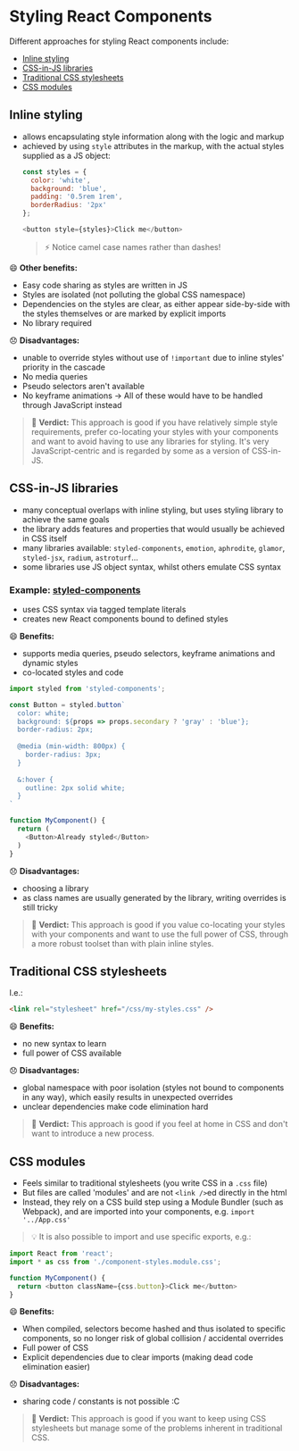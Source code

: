 # Styling React Components

Different approaches for styling React components include:
- [Inline styling](#inline-styling)
- [CSS-in-JS libraries](#css-in-js-libraries)
- [Traditional CSS stylesheets](#traditional-css-stylesheets)
- [CSS modules](#css-modules)


## Inline styling
- allows encapsulating style information along with the logic and markup
- achieved by using `style` attributes in the markup, with the actual styles supplied as a JS object:
  ```js
  const styles = {
    color: 'white',
    background: 'blue',
    padding: '0.5rem 1rem',
    borderRadius: '2px'
  };
  
  <button style={styles}>Click me</button>
  ```
  > :zap: Notice camel case names rather than dashes!

:smile: **Other benefits:**
- Easy code sharing as styles are written in JS
- Styles are isolated (not polluting the global CSS namespace)
- Dependencies on the styles are clear, as either appear side-by-side with the styles themselves or are marked by explicit imports
- No library required

:disappointed: **Disadvantages:**
- unable to override styles without use of `!important` due to inline styles' priority in the cascade
- No media queries
- Pseudo selectors aren't available
- No keyframe animations
-> All of these would have to be handled through JavaScript instead

> :pencil: **Verdict:** This approach is good if you have relatively simple style requirements, prefer co-locating your styles with your components and want to avoid having to use any libraries for styling. It's very JavaScript-centric and is regarded by some as a version of CSS-in-JS.


## CSS-in-JS libraries
- many conceptual overlaps with inline styling, but uses styling library to achieve the same goals
- the library adds features and properties that would usually be achieved in CSS itself
- many libraries available: `styled-components`, `emotion`, `aphrodite`, `glamor`, `styled-jsx`, `radium`, `astroturf`...
- some libraries use JS object syntax, whilst others emulate CSS syntax

### Example: [styled-components](https://styled-components.com/)
- uses CSS syntax via tagged template literals
- creates new React components bound to defined styles

:smile: **Benefits:**
- supports media queries, pseudo selectors, keyframe animations and dynamic styles
- co-located styles and code

```js
import styled from 'styled-components';

const Button = styled.button`
  color: white;
  background: ${props => props.secondary ? 'gray' : 'blue'};
  border-radius: 2px;
  
  @media (min-width: 800px) {
    border-radius: 3px;
  }
  
  &:hover {
    outline: 2px solid white;
  }
`

function MyComponent() {
  return (
    <Button>Already styled</Button>
  )
}
```

:disappointed: **Disadvantages:**
- choosing a library
- as class names are usually generated by the library, writing overrides is still tricky

> :pencil: **Verdict:** This approach is good if you value co-locating your styles with your components and want to use the full power of CSS, through a more robust toolset than with plain inline styles.


## Traditional CSS stylesheets
I.e.:
```html
<link rel="stylesheet" href="/css/my-styles.css" />
```

:smile: **Benefits:**
- no new syntax to learn
- full power of CSS available

:disappointed: **Disadvantages:**
- global namespace with poor isolation (styles not bound to components in any way), which easily results in unexpected overrides
- unclear dependencies make code elimination hard

> :pencil: **Verdict:** This approach is good if you feel at home in CSS and don't want to introduce a new process.


## CSS modules
- Feels similar to traditional stylesheets (you write CSS in a `.css` file)
- But files are called 'modules' and are not `<link />`ed directly in the html
- Instead, they rely on a CSS build step using a Module Bundler (such as Webpack), and are imported into your components, e.g. `import '../App.css'`

> :bulb: It is also possible to import and use specific exports, e.g.:
```js
import React from 'react';
import * as css from './component-styles.module.css';

function MyComponent() {
  return <button className={css.button}>Click me</button>
}
```

:smile: **Benefits:**
- When compiled, selectors become hashed and thus isolated to specific components, so no longer risk of global collision / accidental overrides
- Full power of CSS
- Explicit dependencies due to clear imports (making dead code elimination easier)

:disappointed: **Disadvantages:**
- sharing code / constants is not possible :C


> :pencil: **Verdict:** This approach is good if you want to keep using CSS stylesheets but manage some of the problems inherent in traditional CSS.

